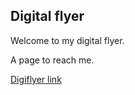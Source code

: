 ## Digital flyer

Welcome to my digital flyer.

A page to reach me.

[Digiflyer link](https://evan-pierrelouis.web.app)
